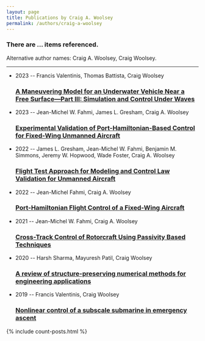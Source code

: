 ```yaml
---
layout: page
title: Publications by Craig A. Woolsey
permalink: /authors/craig-a-woolsey
---
```


<h3 id="number-posts">There are ... items referenced.</h3>
<p id='info-authors'>Alternative author names: Craig A. Woolsey, Craig Woolsey.</p>
<hr />
<ul class="post-list">
<li><span class='post-meta'>2023 -- Francis Valentinis, Thomas Battista, Craig Woolsey</span><h3><a class='post-link' href="{{ site.baseurl }}/a-maneuvering-model-for-an-underwater-vehicle-near-a-free-surface-part-iii-simulation-and-control-under-waves">A Maneuvering Model for an Underwater Vehicle Near a Free Surface—Part III: Simulation and Control Under Waves</a></h3></li>
<li><span class='post-meta'>2023 -- Jean-Michel W. Fahmi, James L. Gresham, Craig A. Woolsey</span><h3><a class='post-link' href="{{ site.baseurl }}/experimental-validation-of-port-hamiltonian-based-control-for-fixed-wing-unmanned-aircraft">Experimental Validation of Port-Hamiltonian-Based Control for Fixed-Wing Unmanned Aircraft</a></h3></li>
<li><span class='post-meta'>2022 -- James L. Gresham, Jean-Michel W. Fahmi, Benjamin M. Simmons, Jeremy W. Hopwood, Wade Foster, Craig A. Woolsey</span><h3><a class='post-link' href="{{ site.baseurl }}/flight-test-approach-for-modeling-and-control-law-validation-for-unmanned-aircraft">Flight Test Approach for Modeling and Control Law Validation for Unmanned Aircraft</a></h3></li>
<li><span class='post-meta'>2022 -- Jean-Michel Fahmi, Craig A. Woolsey</span><h3><a class='post-link' href="{{ site.baseurl }}/port-hamiltonian-flight-control-of-a-fixed-wing-aircraft">Port-Hamiltonian Flight Control of a Fixed-Wing Aircraft</a></h3></li>
<li><span class='post-meta'>2021 -- Jean-Michel W. Fahmi, Craig A. Woolsey</span><h3><a class='post-link' href="{{ site.baseurl }}/cross-track-control-of-rotorcraft-using-passivity-based-techniques">Cross-Track Control of Rotorcraft Using Passivity Based Techniques</a></h3></li>
<li><span class='post-meta'>2020 -- Harsh Sharma, Mayuresh Patil, Craig Woolsey</span><h3><a class='post-link' href="{{ site.baseurl }}/a-review-of-structure-preserving-numerical-methods-for-engineering-applications">A review of structure-preserving numerical methods for engineering applications</a></h3></li>
<li><span class='post-meta'>2019 -- Francis Valentinis, Craig Woolsey</span><h3><a class='post-link' href="{{ site.baseurl }}/nonlinear-control-of-a-subscale-submarine-in-emergency-ascent">Nonlinear control of a subscale submarine in emergency ascent</a></h3></li>

</ul>
{% include count-posts.html %}
